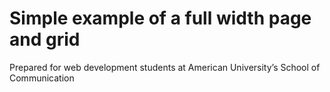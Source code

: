 # Simple example of a full width page and grid
Prepared for web development students at American University’s School of Communication